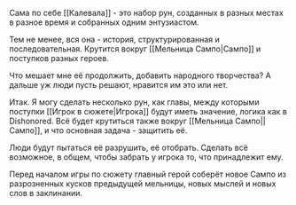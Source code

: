 Сама по себе [[Калевала]] - это набор рун, созданных в разных местах в разное время и собранных одним энтузиастом.

Тем не менее, вся она - история, структурированная и последовательная.
Крутится вокруг [[Мельница Сампо|Сампо]] и поступков разных героев.

Что мешает мне её продолжить, добавить народного творчества? А дальше уж люди пусть решают, нравится им это или нет.



Итак. Я могу сделать несколько рун, как главы, между которыми поступки [[Игрок в сюжете|Игрока]] будут иметь значение, логика как в Dishonored.
Всё будет крутиться также вокруг [[Мельница Сампо||Сампо]], и что основная задача - защитить её.

Люди будут пытаться её разрушить, её отобрать. Сделать всё возможное, в общем, чтобы забрать у игрока то, что принадлежит ему.

Перед началом игры по сюжету главный герой соберёт новое Сампо из разрозненных кусков предыдущей мельницы, новых мыслей и новых слов в заклинании.